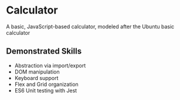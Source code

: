 # Calculator
A basic, JavaScript-based calculator, modeled after the Ubuntu basic calculator

## Demonstrated Skills
+ Abstraction via import/export
+ DOM manipulation
+ Keyboard support
+ Flex and Grid organization
+ ES6 Unit testing with Jest
